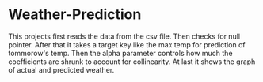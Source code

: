 # Weather-Prediction
This projects first reads the data from the csv file. Then checks for null pointer. After that it takes a target key like the max temp for prediction of tommorow's temp. Then the alpha parameter controls how much the coefficients are shrunk to account for collinearity. At last it shows the graph of actual and predicted weather.

